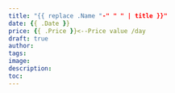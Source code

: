 ```yaml
---
title: "{{ replace .Name "-" " " | title }}"
date: {{ .Date }} 
price: {{ .Price }}<--Price value /day
draft: true
author:
tags:
image:
description:
toc:
---
```

